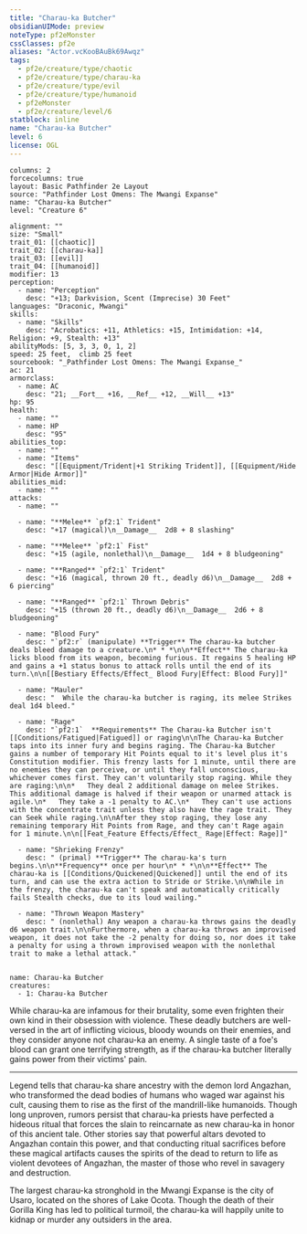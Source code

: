 ```yaml
---
title: "Charau-ka Butcher"
obsidianUIMode: preview
noteType: pf2eMonster
cssClasses: pf2e
aliases: "Actor.vcKooBAuBk69Awqz" 
tags:
  - pf2e/creature/type/chaotic
  - pf2e/creature/type/charau-ka
  - pf2e/creature/type/evil
  - pf2e/creature/type/humanoid
  - pf2eMonster
  - pf2e/creature/level/6
statblock: inline
name: "Charau-ka Butcher"
level: 6
license: OGL
---
```


```statblock
columns: 2
forcecolumns: true
layout: Basic Pathfinder 2e Layout
source: "Pathfinder Lost Omens: The Mwangi Expanse"
name: "Charau-ka Butcher"
level: "Creature 6"

alignment: ""
size: "Small"
trait_01: [[chaotic]]
trait_02: [[charau-ka]]
trait_03: [[evil]]
trait_04: [[humanoid]]
modifier: 13
perception:
  - name: "Perception"
    desc: "+13; Darkvision, Scent (Imprecise) 30 Feet"
languages: "Draconic, Mwangi"
skills:
  - name: "Skills"
    desc: "Acrobatics: +11, Athletics: +15, Intimidation: +14, Religion: +9, Stealth: +13"
abilityMods: [5, 3, 3, 0, 1, 2]
speed: 25 feet,  climb 25 feet
sourcebook: "_Pathfinder Lost Omens: The Mwangi Expanse_"
ac: 21
armorclass:
  - name: AC
    desc: "21; __Fort__ +16, __Ref__ +12, __Will__ +13"
hp: 95
health:
  - name: ""
  - name: HP
    desc: "95"
abilities_top:
  - name: ""
  - name: "Items"
    desc: "[[Equipment/Trident|+1 Striking Trident]], [[Equipment/Hide Armor|Hide Armor]]"
abilities_mid:
  - name: ""
attacks:
  - name: ""

  - name: "**Melee** `pf2:1` Trident"
    desc: "+17 (magical)\n__Damage__  2d8 + 8 slashing"

  - name: "**Melee** `pf2:1` Fist"
    desc: "+15 (agile, nonlethal)\n__Damage__  1d4 + 8 bludgeoning"

  - name: "**Ranged** `pf2:1` Trident"
    desc: "+16 (magical, thrown 20 ft., deadly d6)\n__Damage__  2d8 + 6 piercing"

  - name: "**Ranged** `pf2:1` Thrown Debris"
    desc: "+15 (thrown 20 ft., deadly d6)\n__Damage__  2d6 + 8 bludgeoning"

  - name: "Blood Fury"
    desc: "`pf2:r` (manipulate) **Trigger** The charau-ka butcher deals bleed damage to a creature.\n* * *\n\n**Effect** The charau-ka licks blood from its weapon, becoming furious. It regains 5 healing HP and gains a +1 status bonus to attack rolls until the end of its turn.\n\n[[Bestiary Effects/Effect_ Blood Fury|Effect: Blood Fury]]"

  - name: "Mauler"
    desc: "  While the charau-ka butcher is raging, its melee Strikes deal 1d4 bleed."

  - name: "Rage"
    desc: "`pf2:1`  **Requirements** The Charau-ka Butcher isn't [[Conditions/Fatigued|Fatigued]] or raging\n\nThe Charau-ka Butcher taps into its inner fury and begins raging. The Charau-ka Butcher gains a number of temporary Hit Points equal to it's level plus it's Constitution modifier. This frenzy lasts for 1 minute, until there are no enemies they can perceive, or until they fall unconscious, whichever comes first. They can't voluntarily stop raging. While they are raging:\n\n*   They deal 2 additional damage on melee Strikes. This additional damage is halved if their weapon or unarmed attack is agile.\n*   They take a -1 penalty to AC.\n*   They can't use actions with the concentrate trait unless they also have the rage trait. They can Seek while raging.\n\nAfter they stop raging, they lose any remaining temporary Hit Points from Rage, and they can't Rage again for 1 minute.\n\n[[Feat_Feature Effects/Effect_ Rage|Effect: Rage]]"

  - name: "Shrieking Frenzy"
    desc: " (primal) **Trigger** The charau-ka's turn begins.\n\n**Frequency** once per hour\n* * *\n\n**Effect** The charau-ka is [[Conditions/Quickened|Quickened]] until the end of its turn, and can use the extra action to Stride or Strike.\n\nWhile in the frenzy, the charau-ka can't speak and automatically critically fails Stealth checks, due to its loud wailing."

  - name: "Thrown Weapon Mastery"
    desc: " (nonlethal) Any weapon a charau-ka throws gains the deadly d6 weapon trait.\n\nFurthermore, when a charau-ka throws an improvised weapon, it does not take the -2 penalty for doing so, nor does it take a penalty for using a thrown improvised weapon with the nonlethal trait to make a lethal attack."
 
```

```encounter-table
name: Charau-ka Butcher
creatures:
  - 1: Charau-ka Butcher
```



While charau-ka are infamous for their brutality, some even frighten their own kind in their obsession with violence. These deadly butchers are well-versed in the art of inflicting vicious, bloody wounds on their enemies, and they consider anyone not charau-ka an enemy. A single taste of a foe's blood can grant one terrifying strength, as if the charau-ka butcher literally gains power from their victims' pain.

* * *

Legend tells that charau-ka share ancestry with the demon lord Angazhan, who transformed the dead bodies of humans who waged war against his cult, causing them to rise as the first of the mandrill-like humanoids. Though long unproven, rumors persist that charau-ka priests have perfected a hideous ritual that forces the slain to reincarnate as new charau-ka in honor of this ancient tale. Other stories say that powerful altars devoted to Angazhan contain this power, and that conducting ritual sacrifices before these magical artifacts causes the spirits of the dead to return to life as violent devotees of Angazhan, the master of those who revel in savagery and destruction.

The largest charau-ka stronghold in the Mwangi Expanse is the city of Usaro, located on the shores of Lake Ocota. Though the death of their Gorilla King has led to political turmoil, the charau-ka will happily unite to kidnap or murder any outsiders in the area.
